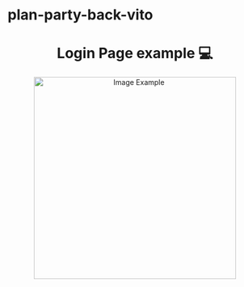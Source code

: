 ﻿# plan-party-back-vito
 <h1 align="center" style="font-weight: bold;">Login Page example 💻</h1>

<p align="center">
    <img src="![image](https://github.com/user-attachments/assets/46083a68-30d9-480b-a310-10a14fbf0c32)
" alt="Image Example" width="400px">
</p>


